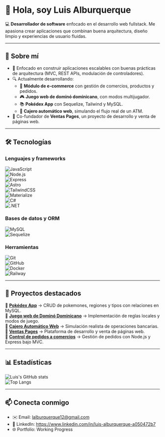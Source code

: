 # 👋 Hola, soy Luis Alburquerque  

💻 **Desarrollador de software** enfocado en el desarrollo web fullstack. Me apasiona crear aplicaciones que combinan buena arquitectura, diseño limpio y experiencias de usuario fluidas.  

---

## 🚀 Sobre mí  
- 🎯 Enfocado en construir aplicaciones escalables con buenas prácticas de arquitectura (MVC, REST APIs, modulación de controladores).  
- 🔍 Actualmente desarrollando:  
  - 🛒 **Módulo de e-commerce** con gestión de comercios, productos y pedidos.  
  - 🎮 **Juego web de dominó dominicano**, con modos multijugador.  
  - 📚 **Pokédex App** con Sequelize, Tailwind y MySQL.  
  - 🏦 **Cajero automático web**, simulando el flujo real de un ATM.  
- 🤝 Co-fundador de **Ventas Pages**, un proyecto de desarrollo y venta de páginas web.  

---

## 🛠️ Tecnologías  

### Lenguajes y frameworks  
![JavaScript](https://img.shields.io/badge/JavaScript-F7DF1E?style=for-the-badge&logo=javascript&logoColor=000)  
![Node.js](https://img.shields.io/badge/Node.js-339933?style=for-the-badge&logo=nodedotjs&logoColor=fff)  
![Express](https://img.shields.io/badge/Express-000?style=for-the-badge&logo=express&logoColor=fff)  
![Astro](https://img.shields.io/badge/Astro-FF5D01?style=for-the-badge&logo=astro&logoColor=fff)  
![TailwindCSS](https://img.shields.io/badge/TailwindCSS-06B6D4?style=for-the-badge&logo=tailwindcss&logoColor=fff)  
![Materialize](https://img.shields.io/badge/Materialize-EE6E73?style=for-the-badge&logo=materialdesign&logoColor=fff)  
![C#](https://img.shields.io/badge/C%23-239120?style=for-the-badge&logo=csharp&logoColor=fff)  
![.NET](https://img.shields.io/badge/.NET-512BD4?style=for-the-badge&logo=dotnet&logoColor=fff)  

### Bases de datos y ORM  
![MySQL](https://img.shields.io/badge/MySQL-4479A1?style=for-the-badge&logo=mysql&logoColor=fff)  
![Sequelize](https://img.shields.io/badge/Sequelize-52B0E7?style=for-the-badge&logo=sequelize&logoColor=fff)  

### Herramientas  
![Git](https://img.shields.io/badge/Git-F05032?style=for-the-badge&logo=git&logoColor=fff)  
![GitHub](https://img.shields.io/badge/GitHub-181717?style=for-the-badge&logo=github&logoColor=fff)  
![Docker](https://img.shields.io/badge/Docker-2496ED?style=for-the-badge&logo=docker&logoColor=fff)  
![Railway](https://img.shields.io/badge/Railway-0B0D0E?style=for-the-badge&logo=railway&logoColor=fff)  

---

## 📌 Proyectos destacados  
🔹 [**Pokédex App**](#) → CRUD de pokemones, regiones y tipos con relaciones en MySQL.  
🔹 [**Juego web de Dominó Dominicano**](#) → Implementación de reglas locales y modos de juego.  
🔹 [**Cajero Automático Web**](#) → Simulación realista de operaciones bancarias.  
🔹 [**Ventas Pages**](#) → Plataforma de desarrollo y venta de páginas web.  
🔹 [**Control de pedidos a comercios**](#) → Gestión de pedidos con Node.js y Express bajo MVC.  

---

## 📊 Estadísticas  
![Luis's GitHub stats](https://github-readme-stats.vercel.app/api?username=LuisAlburquerque&show_icons=true&theme=radical)  
![Top Langs](https://github-readme-stats.vercel.app/api/top-langs/?username=LuisAlburquerque&layout=compact&theme=radical)  

---

## 📫 Conecta conmigo  
- ✉️ Email: lalburquerque12@gmail.com  
- 💼 LinkedIn: https://www.linkedin.com/in/luis-alburquerque-a050472b7
- 🌐 Portfolio: Working Progress  
